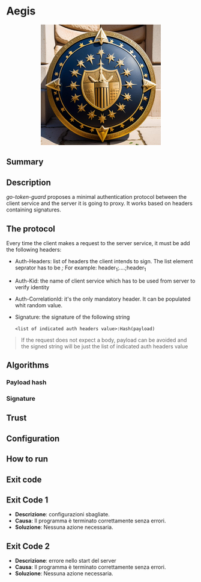 # Aegis

<p align="center">
  <img src="images/logo.jpeg" alt="Logo" width="320px" height="320px">
</p>

## Summary

## Description

*go-token-guard* proposes a minimal authentication protocol between the client service and the server it is going to proxy. It works based on headers containing signatures.

## The protocol

Every time the client makes a request to the server service, it must be add the following headers:

- Auth-Headers: list of headers the client intends to sign. The list element seprator has to be *;*
For example: header<sub>1</sub>;....;header<sub>1</sub>
- Auth-Kid: the name of client service which has to be used from server to verify identity
- Auth-CorrelationId: it's the only mandatory header. It can be populated whit random value.
- Signature: the signature of the following string
  
      <list of indicated auth headers value>:Hash(payload)

> If the request does not expect a body, payload can be avoided and the signed string will be just the list of indicated auth headers value

## Algorithms

### Payload hash

### Signature

## Trust

## Configuration

## How to run

## Exit code

## Exit Code 1

- **Descrizione**: configurazioni sbagliate.
- **Causa**: Il programma è terminato correttamente senza errori.
- **Soluzione**: Nessuna azione necessaria.

## Exit Code 2

- **Descrizione**: errore nello start del server
- **Causa**: Il programma è terminato correttamente senza errori.
- **Soluzione**: Nessuna azione necessaria.
